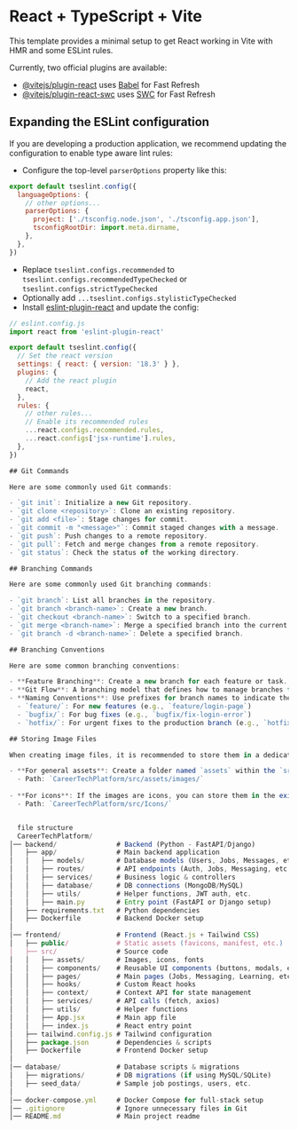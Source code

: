 # React + TypeScript + Vite

This template provides a minimal setup to get React working in Vite with HMR and some ESLint rules.

Currently, two official plugins are available:

- [@vitejs/plugin-react](https://github.com/vitejs/vite-plugin-react/blob/main/packages/plugin-react/README.md) uses [Babel](https://babeljs.io/) for Fast Refresh
- [@vitejs/plugin-react-swc](https://github.com/vitejs/vite-plugin-react-swc) uses [SWC](https://swc.rs/) for Fast Refresh

## Expanding the ESLint configuration

If you are developing a production application, we recommend updating the configuration to enable type aware lint rules:

- Configure the top-level `parserOptions` property like this:

```js
export default tseslint.config({
  languageOptions: {
    // other options...
    parserOptions: {
      project: ['./tsconfig.node.json', './tsconfig.app.json'],
      tsconfigRootDir: import.meta.dirname,
    },
  },
})
```

- Replace `tseslint.configs.recommended` to `tseslint.configs.recommendedTypeChecked` or `tseslint.configs.strictTypeChecked`
- Optionally add `...tseslint.configs.stylisticTypeChecked`
- Install [eslint-plugin-react](https://github.com/jsx-eslint/eslint-plugin-react) and update the config:

```js
// eslint.config.js
import react from 'eslint-plugin-react'

export default tseslint.config({
  // Set the react version
  settings: { react: { version: '18.3' } },
  plugins: {
    // Add the react plugin
    react,
  },
  rules: {
    // other rules...
    // Enable its recommended rules
    ...react.configs.recommended.rules,
    ...react.configs['jsx-runtime'].rules,
  },
})

## Git Commands

Here are some commonly used Git commands:

- `git init`: Initialize a new Git repository.
- `git clone <repository>`: Clone an existing repository.
- `git add <file>`: Stage changes for commit.
- `git commit -m "<message>"`: Commit staged changes with a message.
- `git push`: Push changes to a remote repository.
- `git pull`: Fetch and merge changes from a remote repository.
- `git status`: Check the status of the working directory.

## Branching Commands

Here are some commonly used Git branching commands:

- `git branch`: List all branches in the repository.
- `git branch <branch-name>`: Create a new branch.
- `git checkout <branch-name>`: Switch to a specified branch.
- `git merge <branch-name>`: Merge a specified branch into the current branch.
- `git branch -d <branch-name>`: Delete a specified branch.

## Branching Conventions

Here are some common branching conventions:

- **Feature Branching**: Create a new branch for each feature or task. This keeps the main branch clean and allows for easier collaboration.
- **Git Flow**: A branching model that defines how to manage branches for releases, features, and hotfixes. It typically includes a `develop` branch for ongoing development and `master` for stable releases.
- **Naming Conventions**: Use prefixes for branch names to indicate their purpose, such as:
  - `feature/`: For new features (e.g., `feature/login-page`)
  - `bugfix/`: For bug fixes (e.g., `bugfix/fix-login-error`)
  - `hotfix/`: For urgent fixes to the production branch (e.g., `hotfix/urgent-fix`)

## Storing Image Files

When creating image files, it is recommended to store them in a dedicated folder within the `src` directory:

- **For general assets**: Create a folder named `assets` within the `src` directory, and then create a subfolder named `images` to store all image files.
  - Path: `CareerTechPlatform/src/assets/images/`
  
- **For icons**: If the images are icons, you can store them in the existing `src/Icons` folder.
  - Path: `CareerTechPlatform/src/Icons/`


  file structure
  CareerTechPlatform/
│── backend/               # Backend (Python - FastAPI/Django)
│   ├── app/               # Main backend application
│   │   ├── models/        # Database models (Users, Jobs, Messages, etc.)
│   │   ├── routes/        # API endpoints (Auth, Jobs, Messaging, etc.)
│   │   ├── services/      # Business logic & controllers
│   │   ├── database/      # DB connections (MongoDB/MySQL)
│   │   ├── utils/         # Helper functions, JWT auth, etc.
│   │   ├── main.py        # Entry point (FastAPI or Django setup)
│   ├── requirements.txt   # Python dependencies
│   ├── Dockerfile         # Backend Docker setup
│
│── frontend/              # Frontend (React.js + Tailwind CSS)
│   ├── public/            # Static assets (favicons, manifest, etc.)
│   ├── src/               # Source code
│   │   ├── assets/        # Images, icons, fonts
│   │   ├── components/    # Reusable UI components (buttons, modals, etc.)
│   │   ├── pages/         # Main pages (Jobs, Messaging, Learning, etc.)
│   │   ├── hooks/         # Custom React hooks
│   │   ├── context/       # Context API for state management
│   │   ├── services/      # API calls (fetch, axios)
│   │   ├── utils/         # Helper functions
│   │   ├── App.jsx        # Main app file
│   │   ├── index.js       # React entry point
│   ├── tailwind.config.js # Tailwind configuration
│   ├── package.json       # Dependencies & scripts
│   ├── Dockerfile         # Frontend Docker setup
│
│── database/              # Database scripts & migrations
│   ├── migrations/        # DB migrations (if using MySQL/SQLite)
│   ├── seed_data/         # Sample job postings, users, etc.
│
│── docker-compose.yml     # Docker Compose for full-stack setup
│── .gitignore             # Ignore unnecessary files in Git
│── README.md              # Main project readme

